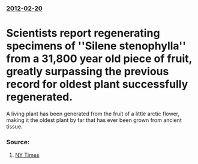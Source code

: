 ### [2012-02-20](/news/2012/02/20/index.md)

# Scientists report regenerating specimens of ''Silene stenophylla'' from a 31,800 year old piece of fruit, greatly surpassing the previous record for oldest plant successfully regenerated. 

A living plant has been generated from the fruit of a little arctic flower, making it the oldest plant by far that has ever been grown from ancient tissue.


### Source:

1. [NY Times](http://www.nytimes.com/2012/02/21/science/new-life-from-an-arctic-flower-that-died-32000-years-ago.html?_r=1)
